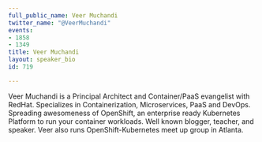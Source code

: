 ```yaml
---
full_public_name: Veer Muchandi
twitter_name: "@VeerMuchandi"
events:
- 1858
- 1349
title: Veer Muchandi
layout: speaker_bio
id: 719

---
```

Veer Muchandi is a Principal Architect and Container/PaaS evangelist with RedHat. Specializes in Containerization, Microservices, PaaS and DevOps. Spreading awesomeness of OpenShift, an enterprise ready Kubernetes Platform to run your container workloads. Well known blogger, teacher, and speaker. Veer also runs OpenShift-Kubernetes meet up group in Atlanta.